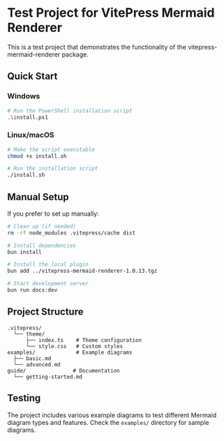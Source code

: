 # Test Project for VitePress Mermaid Renderer

This is a test project that demonstrates the functionality of the vitepress-mermaid-renderer package.

## Quick Start

### Windows

```bash
# Run the PowerShell installation script
.\install.ps1
```

### Linux/macOS

```bash
# Make the script executable
chmod +x install.sh

# Run the installation script
./install.sh
```

## Manual Setup

If you prefer to set up manually:

```bash
# Clean up (if needed)
rm -rf node_modules .vitepress/cache dist

# Install dependencies
bun install

# Install the local plugin
bun add ../vitepress-mermaid-renderer-1.0.13.tgz

# Start development server
bun run docs:dev
```

## Project Structure

```
.vitepress/
  └── theme/
      ├── index.ts    # Theme configuration
      └── style.css   # Custom styles
examples/             # Example diagrams
  ├── basic.md
  └── advanced.md
guide/               # Documentation
  └── getting-started.md
```

## Testing

The project includes various example diagrams to test different Mermaid diagram types and features. Check the `examples/` directory for sample diagrams.
